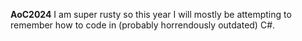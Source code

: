 **AoC2024**
I am super rusty so this year I will mostly be attempting to remember how to code in (probably horrendously outdated) C#.
